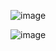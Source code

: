 ![image](https://user-images.githubusercontent.com/113096980/218539101-8a57b0c2-30d8-4f1f-945d-b6b1434ef8cc.png)


![image](https://user-images.githubusercontent.com/113096980/218548637-11d3336a-26dd-4550-a64f-956abc631c74.png)
